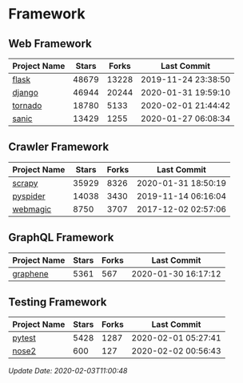 # Framework

## Web Framework

| Project Name | Stars | Forks | Last Commit |
| ------------ | ----- | ----- | ----------- |
| [flask](https://github.com/pallets/flask) | 48679 | 13228 | 2019-11-24 23:38:50 |
| [django](https://github.com/django/django) | 46944 | 20244 | 2020-01-31 19:59:10 |
| [tornado](https://github.com/tornadoweb/tornado) | 18780 | 5133 | 2020-02-01 21:44:42 |
| [sanic](https://github.com/huge-success/sanic) | 13429 | 1255 | 2020-01-27 06:08:34 |

## Crawler Framework

| Project Name | Stars | Forks | Last Commit |
| ------------ | ----- | ----- | ----------- |
| [scrapy](https://github.com/scrapy/scrapy) | 35929 | 8326 | 2020-01-31 18:50:19 |
| [pyspider](https://github.com/binux/pyspider) | 14038 | 3430 | 2019-11-14 06:16:04 |
| [webmagic](https://github.com/code4craft/webmagic) | 8750 | 3707 | 2017-12-02 02:57:06 |

## GraphQL Framework

| Project Name | Stars | Forks | Last Commit |
| ------------ | ----- | ----- | ----------- |
| [graphene](https://github.com/graphql-python/graphene) | 5361 | 567 | 2020-01-30 16:17:12 |

## Testing Framework

| Project Name | Stars | Forks | Last Commit |
| ------------ | ----- | ----- | ----------- |
| [pytest](https://github.com/pytest-dev/pytest) | 5428 | 1287 | 2020-02-01 05:27:41 |
| [nose2](https://github.com/nose-devs/nose2) | 600 | 127 | 2020-02-02 00:56:43 |

*Update Date: 2020-02-03T11:00:48*